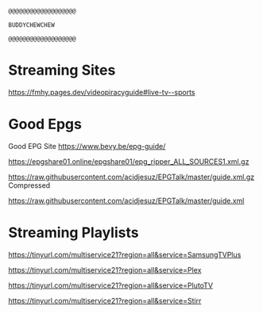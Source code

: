                                                                  @@@@@@@@@@@@@@@@@@@
                                                                    BUDDYCHEWCHEW
                                                                 @@@@@@@@@@@@@@@@@@@
# Streaming Sites
https://fmhy.pages.dev/videopiracyguide#live-tv--sports

# Good Epgs
Good EPG Site https://www.bevy.be/epg-guide/

https://epgshare01.online/epgshare01/epg_ripper_ALL_SOURCES1.xml.gz

https://raw.githubusercontent.com/acidjesuz/EPGTalk/master/guide.xml.gz Compressed

https://raw.githubusercontent.com/acidjesuz/EPGTalk/master/guide.xml


# Streaming Playlists
https://tinyurl.com/multiservice21?region=all&service=SamsungTVPlus

https://tinyurl.com/multiservice21?region=all&service=Plex

https://tinyurl.com/multiservice21?region=all&service=PlutoTV

https://tinyurl.com/multiservice21?region=all&service=Stirr
